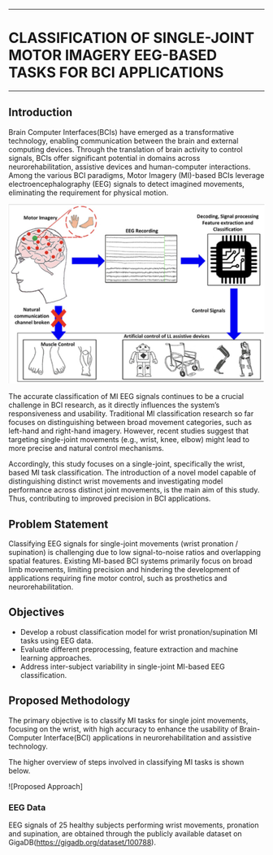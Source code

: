 ___
# CLASSIFICATION OF SINGLE-JOINT MOTOR IMAGERY EEG-BASED TASKS FOR BCI APPLICATIONS
___

## Introduction

Brain Computer Interfaces(BCIs) have emerged as a transformative technology, enabling communication between the brain and external computing devices. Through the translation of brain activity to control signals, BCIs offer significant potential in domains across neurorehabilitation, assistive devices and human-computer interactions. Among the various BCI paradigms, Motor Imagery (MI)-based BCIs leverage electroencephalography (EEG) signals to detect imagined movements, eliminating the requirement for physical motion. 

![MI in BCI Applications](docs/images/MI_BCI.png)

The accurate classification of MI EEG signals continues to be a crucial challenge in BCI research, as it directly influences the system’s responsiveness and usability. Traditional MI classification research so far focuses on distinguishing between broad movement categories, such as left-hand and right-hand imagery. However, recent studies suggest that targeting single-joint movements (e.g., wrist, knee, elbow) might lead to more precise and natural control mechanisms.

Accordingly, this study focuses on a single-joint, specifically the wrist, based MI task classification. The introduction of a novel model capable of distinguishing distinct wrist movements and investigating model performance across distinct joint movements, is the main aim of this study. Thus, contributing to improved precision in BCI applications.

## Problem Statement

Classifying EEG signals for single-joint movements (wrist pronation / supination) is challenging due to low signal-to-noise ratios and overlapping spatial features. Existing MI-based BCI systems primarily focus on broad limb movements, limiting precision and hindering the development of applications requiring fine motor control, such as prosthetics and neurorehabilitation.

## Objectives

- Develop a robust classification model for wrist pronation/supination MI tasks using EEG data.
- Evaluate different preprocessing, feature extraction and machine learning approaches.
- Address inter-subject variability in single-joint MI-based EEG classification.

## Proposed Methodology

The primary objective is to classify MI tasks for single joint movements, focusing on the wrist, with high accuracy to enhance the usability of Brain-Computer Interface(BCI) applications in neurorehabilitation and assistive technology. 

The higher overview of steps involved in classifying MI tasks is shown below. 

![Proposed Approach]

### EEG Data
EEG signals of 25 healthy subjects performing wrist movements, pronation and supination, are obtained through the publicly available dataset on GigaDB(https://gigadb.org/dataset/100788). 



